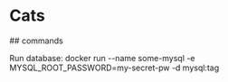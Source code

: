 # Cats

## commands

Run database: docker run --name some-mysql -e MYSQL_ROOT_PASSWORD=my-secret-pw -d mysql:tag